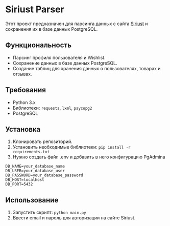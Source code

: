 # Siriust Parser
Этот проект предназначен для парсинга данных с сайта [Siriust](https://siriust.ru/) и сохранения их в базе данных PostgreSQL.

## Функциональность
- Парсинг профиля пользователя и Wishlist.
- Сохранение данных в базе данных PostgreSQL.
- Создание таблиц для хранения данных о пользователях, товарах и отзывах.

## Требования
- Python 3.x
- Библиотеки: `requests`, `lxml`, `psycopg2`
- PostgreSQL

## Установка
1. Клонировать репозиторий.
2. Установить необходимые библиотеки: `pip install -r requirements.txt`
3. Нужно создать файл .env и добавить в него конфигурацию PgAdmina
```
DB_NAME=your_database_name
DB_USER=your_database_user
DB_PASSWORD=your_database_password
DB_HOST=localhost
DB_PORT=5432
```

## Использование
1. Запустить скрипт: `python main.py`
2. Ввести email и пароль для авторизации на сайте Siriust.

